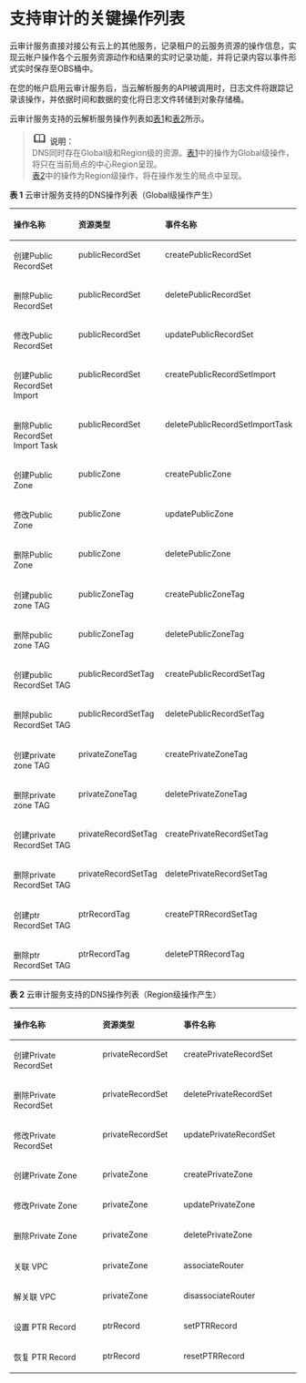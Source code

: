 # 支持审计的关键操作列表<a name="dns_usermanual_0043"></a>

云审计服务直接对接公有云上的其他服务，记录租户的云服务资源的操作信息，实现云帐户操作各个云服务资源动作和结果的实时记录功能，并将记录内容以事件形式实时保存至OBS桶中。

在您的帐户启用云审计服务后，当云解析服务的API被调用时，日志文件将跟踪记录该操作，并依据时间和数据的变化将日志文件转储到对象存储桶。

云审计服务支持的云解析服务操作列表如[表1](#table149110413017)和[表2](#table155718451405)所示。

>![](public_sys-resources/icon-note.gif) **说明：**   
>DNS同时存在Global级和Region级的资源。[表1](#table149110413017)中的操作为Global级操作，将只在当前局点的中心Region呈现。  
>[表2](#table155718451405)中的操作为Region级操作，将在操作发生的局点中呈现。  

**表 1**  云审计服务支持的DNS操作列表（Global级操作产生）

<a name="table149110413017"></a>
<table><thead align="left"><tr id="row159216411903"><th class="cellrowborder" valign="top" width="35.23%" id="mcps1.2.4.1.1"><p id="p892144117015"><a name="p892144117015"></a><a name="p892144117015"></a><strong id="b89210411409"><a name="b89210411409"></a><a name="b89210411409"></a>操作名称</strong></p>
</th>
<th class="cellrowborder" valign="top" width="24.97%" id="mcps1.2.4.1.2"><p id="p1194104112010"><a name="p1194104112010"></a><a name="p1194104112010"></a><strong id="b19419411400"><a name="b19419411400"></a><a name="b19419411400"></a>资源类型</strong></p>
</th>
<th class="cellrowborder" valign="top" width="39.800000000000004%" id="mcps1.2.4.1.3"><p id="p11946413018"><a name="p11946413018"></a><a name="p11946413018"></a><strong id="b79614414016"><a name="b79614414016"></a><a name="b79614414016"></a>事件名称</strong></p>
</th>
</tr>
</thead>
<tbody><tr id="row51023413013"><td class="cellrowborder" valign="top" width="35.23%" headers="mcps1.2.4.1.1 "><p id="p9102741704"><a name="p9102741704"></a><a name="p9102741704"></a>创建Public RecordSet</p>
</td>
<td class="cellrowborder" valign="top" width="24.97%" headers="mcps1.2.4.1.2 "><p id="p161029416011"><a name="p161029416011"></a><a name="p161029416011"></a>publicRecordSet</p>
</td>
<td class="cellrowborder" valign="top" width="39.800000000000004%" headers="mcps1.2.4.1.3 "><p id="p210274111018"><a name="p210274111018"></a><a name="p210274111018"></a>createPublicRecordSet</p>
</td>
</tr>
<tr id="row1102174119011"><td class="cellrowborder" valign="top" width="35.23%" headers="mcps1.2.4.1.1 "><p id="p710218418018"><a name="p710218418018"></a><a name="p710218418018"></a>删除Public RecordSet</p>
</td>
<td class="cellrowborder" valign="top" width="24.97%" headers="mcps1.2.4.1.2 "><p id="p4103114115020"><a name="p4103114115020"></a><a name="p4103114115020"></a>publicRecordSet</p>
</td>
<td class="cellrowborder" valign="top" width="39.800000000000004%" headers="mcps1.2.4.1.3 "><p id="p81034418014"><a name="p81034418014"></a><a name="p81034418014"></a>deletePublicRecordSet</p>
</td>
</tr>
<tr id="row131032411107"><td class="cellrowborder" valign="top" width="35.23%" headers="mcps1.2.4.1.1 "><p id="p1710310410019"><a name="p1710310410019"></a><a name="p1710310410019"></a>修改Public RecordSet</p>
</td>
<td class="cellrowborder" valign="top" width="24.97%" headers="mcps1.2.4.1.2 "><p id="p11038414014"><a name="p11038414014"></a><a name="p11038414014"></a>publicRecordSet</p>
</td>
<td class="cellrowborder" valign="top" width="39.800000000000004%" headers="mcps1.2.4.1.3 "><p id="p13103164117019"><a name="p13103164117019"></a><a name="p13103164117019"></a>updatePublicRecordSet</p>
</td>
</tr>
<tr id="row114172418114"><td class="cellrowborder" valign="top" width="35.23%" headers="mcps1.2.4.1.1 "><p id="p489622410112"><a name="p489622410112"></a><a name="p489622410112"></a>创建Public RecordSet Import</p>
</td>
<td class="cellrowborder" valign="top" width="24.97%" headers="mcps1.2.4.1.2 "><p id="p1989617241118"><a name="p1989617241118"></a><a name="p1989617241118"></a>publicRecordSet</p>
</td>
<td class="cellrowborder" valign="top" width="39.800000000000004%" headers="mcps1.2.4.1.3 "><p id="p289616241717"><a name="p289616241717"></a><a name="p289616241717"></a>createPublicRecordSetImport</p>
</td>
</tr>
<tr id="row04621021515"><td class="cellrowborder" valign="top" width="35.23%" headers="mcps1.2.4.1.1 "><p id="p1789611241317"><a name="p1789611241317"></a><a name="p1789611241317"></a>删除Public RecordSet Import Task</p>
</td>
<td class="cellrowborder" valign="top" width="24.97%" headers="mcps1.2.4.1.2 "><p id="p38961424412"><a name="p38961424412"></a><a name="p38961424412"></a>publicRecordSet</p>
</td>
<td class="cellrowborder" valign="top" width="39.800000000000004%" headers="mcps1.2.4.1.3 "><p id="p17896224614"><a name="p17896224614"></a><a name="p17896224614"></a>deletePublicRecordSetImportTask</p>
</td>
</tr>
<tr id="row910416414014"><td class="cellrowborder" valign="top" width="35.23%" headers="mcps1.2.4.1.1 "><p id="p12104541301"><a name="p12104541301"></a><a name="p12104541301"></a>创建Public Zone</p>
</td>
<td class="cellrowborder" valign="top" width="24.97%" headers="mcps1.2.4.1.2 "><p id="p110474116014"><a name="p110474116014"></a><a name="p110474116014"></a>publicZone</p>
</td>
<td class="cellrowborder" valign="top" width="39.800000000000004%" headers="mcps1.2.4.1.3 "><p id="p71073411306"><a name="p71073411306"></a><a name="p71073411306"></a>createPublicZone</p>
</td>
</tr>
<tr id="row1010716411403"><td class="cellrowborder" valign="top" width="35.23%" headers="mcps1.2.4.1.1 "><p id="p151073411406"><a name="p151073411406"></a><a name="p151073411406"></a>修改Public Zone</p>
</td>
<td class="cellrowborder" valign="top" width="24.97%" headers="mcps1.2.4.1.2 "><p id="p1110734118018"><a name="p1110734118018"></a><a name="p1110734118018"></a>publicZone</p>
</td>
<td class="cellrowborder" valign="top" width="39.800000000000004%" headers="mcps1.2.4.1.3 "><p id="p151071141605"><a name="p151071141605"></a><a name="p151071141605"></a>updatePublicZone</p>
</td>
</tr>
<tr id="row611294117013"><td class="cellrowborder" valign="top" width="35.23%" headers="mcps1.2.4.1.1 "><p id="p12112154114013"><a name="p12112154114013"></a><a name="p12112154114013"></a>删除Public Zone</p>
</td>
<td class="cellrowborder" valign="top" width="24.97%" headers="mcps1.2.4.1.2 "><p id="p151124417013"><a name="p151124417013"></a><a name="p151124417013"></a>publicZone</p>
</td>
<td class="cellrowborder" valign="top" width="39.800000000000004%" headers="mcps1.2.4.1.3 "><p id="p11112174113017"><a name="p11112174113017"></a><a name="p11112174113017"></a>deletePublicZone</p>
</td>
</tr>
<tr id="row131130416012"><td class="cellrowborder" valign="top" width="35.23%" headers="mcps1.2.4.1.1 "><p id="p131139415016"><a name="p131139415016"></a><a name="p131139415016"></a>创建public zone TAG</p>
</td>
<td class="cellrowborder" valign="top" width="24.97%" headers="mcps1.2.4.1.2 "><p id="p91130412018"><a name="p91130412018"></a><a name="p91130412018"></a>publicZoneTag</p>
</td>
<td class="cellrowborder" valign="top" width="39.800000000000004%" headers="mcps1.2.4.1.3 "><p id="p311314413019"><a name="p311314413019"></a><a name="p311314413019"></a>createPublicZoneTag</p>
</td>
</tr>
<tr id="row191131041803"><td class="cellrowborder" valign="top" width="35.23%" headers="mcps1.2.4.1.1 "><p id="p171134411203"><a name="p171134411203"></a><a name="p171134411203"></a>删除public zone TAG</p>
</td>
<td class="cellrowborder" valign="top" width="24.97%" headers="mcps1.2.4.1.2 "><p id="p1211316411506"><a name="p1211316411506"></a><a name="p1211316411506"></a>publicZoneTag</p>
</td>
<td class="cellrowborder" valign="top" width="39.800000000000004%" headers="mcps1.2.4.1.3 "><p id="p91139418015"><a name="p91139418015"></a><a name="p91139418015"></a>deletePublicZoneTag</p>
</td>
</tr>
<tr id="row1311420419012"><td class="cellrowborder" valign="top" width="35.23%" headers="mcps1.2.4.1.1 "><p id="p1811410411308"><a name="p1811410411308"></a><a name="p1811410411308"></a>创建public RecordSet TAG</p>
</td>
<td class="cellrowborder" valign="top" width="24.97%" headers="mcps1.2.4.1.2 "><p id="p411410415020"><a name="p411410415020"></a><a name="p411410415020"></a>publicRecordSetTag</p>
</td>
<td class="cellrowborder" valign="top" width="39.800000000000004%" headers="mcps1.2.4.1.3 "><p id="p181141841603"><a name="p181141841603"></a><a name="p181141841603"></a>createPublicRecordSetTag</p>
</td>
</tr>
<tr id="row14115184120014"><td class="cellrowborder" valign="top" width="35.23%" headers="mcps1.2.4.1.1 "><p id="p011517411008"><a name="p011517411008"></a><a name="p011517411008"></a>删除public RecordSet TAG</p>
</td>
<td class="cellrowborder" valign="top" width="24.97%" headers="mcps1.2.4.1.2 "><p id="p911554113010"><a name="p911554113010"></a><a name="p911554113010"></a>publicRecordSetTag</p>
</td>
<td class="cellrowborder" valign="top" width="39.800000000000004%" headers="mcps1.2.4.1.3 "><p id="p41150411102"><a name="p41150411102"></a><a name="p41150411102"></a>deletePublicRecordSetTag</p>
</td>
</tr>
<tr id="row8103288305"><td class="cellrowborder" valign="top" width="35.23%" headers="mcps1.2.4.1.1 "><p id="p4198129173012"><a name="p4198129173012"></a><a name="p4198129173012"></a>创建private zone TAG</p>
</td>
<td class="cellrowborder" valign="top" width="24.97%" headers="mcps1.2.4.1.2 "><p id="p61981329113017"><a name="p61981329113017"></a><a name="p61981329113017"></a>privateZoneTag</p>
</td>
<td class="cellrowborder" valign="top" width="39.800000000000004%" headers="mcps1.2.4.1.3 "><p id="p3198192915304"><a name="p3198192915304"></a><a name="p3198192915304"></a>createPrivateZoneTag</p>
</td>
</tr>
<tr id="row953202633011"><td class="cellrowborder" valign="top" width="35.23%" headers="mcps1.2.4.1.1 "><p id="p121981829103015"><a name="p121981829103015"></a><a name="p121981829103015"></a>删除private zone TAG</p>
</td>
<td class="cellrowborder" valign="top" width="24.97%" headers="mcps1.2.4.1.2 "><p id="p161981229103011"><a name="p161981229103011"></a><a name="p161981229103011"></a>privateZoneTag</p>
</td>
<td class="cellrowborder" valign="top" width="39.800000000000004%" headers="mcps1.2.4.1.3 "><p id="p181999296309"><a name="p181999296309"></a><a name="p181999296309"></a>deletePrivateZoneTag</p>
</td>
</tr>
<tr id="row1416418245301"><td class="cellrowborder" valign="top" width="35.23%" headers="mcps1.2.4.1.1 "><p id="p1819932914308"><a name="p1819932914308"></a><a name="p1819932914308"></a>创建private RecordSet TAG</p>
</td>
<td class="cellrowborder" valign="top" width="24.97%" headers="mcps1.2.4.1.2 "><p id="p12199629123012"><a name="p12199629123012"></a><a name="p12199629123012"></a>privateRecordSetTag</p>
</td>
<td class="cellrowborder" valign="top" width="39.800000000000004%" headers="mcps1.2.4.1.3 "><p id="p51991629173011"><a name="p51991629173011"></a><a name="p51991629173011"></a>createPrivateRecordSetTag</p>
</td>
</tr>
<tr id="row12158222183019"><td class="cellrowborder" valign="top" width="35.23%" headers="mcps1.2.4.1.1 "><p id="p18199192993010"><a name="p18199192993010"></a><a name="p18199192993010"></a>删除private RecordSet TAG</p>
</td>
<td class="cellrowborder" valign="top" width="24.97%" headers="mcps1.2.4.1.2 "><p id="p1319972912303"><a name="p1319972912303"></a><a name="p1319972912303"></a>privateRecordSetTag</p>
</td>
<td class="cellrowborder" valign="top" width="39.800000000000004%" headers="mcps1.2.4.1.3 "><p id="p1519917295304"><a name="p1519917295304"></a><a name="p1519917295304"></a>deletePrivateRecordSetTag</p>
</td>
</tr>
<tr id="row0368420203017"><td class="cellrowborder" valign="top" width="35.23%" headers="mcps1.2.4.1.1 "><p id="p71995295308"><a name="p71995295308"></a><a name="p71995295308"></a>创建ptr RecordSet TAG</p>
</td>
<td class="cellrowborder" valign="top" width="24.97%" headers="mcps1.2.4.1.2 "><p id="p9199102917306"><a name="p9199102917306"></a><a name="p9199102917306"></a>ptrRecordTag</p>
</td>
<td class="cellrowborder" valign="top" width="39.800000000000004%" headers="mcps1.2.4.1.3 "><p id="p91994298304"><a name="p91994298304"></a><a name="p91994298304"></a>createPTRRecordSetTag</p>
</td>
</tr>
<tr id="row17302318153014"><td class="cellrowborder" valign="top" width="35.23%" headers="mcps1.2.4.1.1 "><p id="p51991329133019"><a name="p51991329133019"></a><a name="p51991329133019"></a>删除ptr RecordSet TAG</p>
</td>
<td class="cellrowborder" valign="top" width="24.97%" headers="mcps1.2.4.1.2 "><p id="p0199029193019"><a name="p0199029193019"></a><a name="p0199029193019"></a>ptrRecordTag</p>
</td>
<td class="cellrowborder" valign="top" width="39.800000000000004%" headers="mcps1.2.4.1.3 "><p id="p15199162911306"><a name="p15199162911306"></a><a name="p15199162911306"></a>deletePTRRecordTag</p>
</td>
</tr>
</tbody>
</table>

**表 2**  云审计服务支持的DNS操作列表（Region级操作产生）

<a name="table155718451405"></a>
<table><thead align="left"><tr id="row155774513015"><th class="cellrowborder" valign="top" width="31.069999999999997%" id="mcps1.2.4.1.1"><p id="p19558104516010"><a name="p19558104516010"></a><a name="p19558104516010"></a><strong id="b125581445301"><a name="b125581445301"></a><a name="b125581445301"></a>操作名称</strong></p>
</th>
<th class="cellrowborder" valign="top" width="28.189999999999998%" id="mcps1.2.4.1.2"><p id="p1655815457011"><a name="p1655815457011"></a><a name="p1655815457011"></a><strong id="b75588451107"><a name="b75588451107"></a><a name="b75588451107"></a>资源类型</strong></p>
</th>
<th class="cellrowborder" valign="top" width="40.739999999999995%" id="mcps1.2.4.1.3"><p id="p135581045200"><a name="p135581045200"></a><a name="p135581045200"></a><strong id="b65582045301"><a name="b65582045301"></a><a name="b65582045301"></a>事件名称</strong></p>
</th>
</tr>
</thead>
<tbody><tr id="row125605451701"><td class="cellrowborder" valign="top" width="31.069999999999997%" headers="mcps1.2.4.1.1 "><p id="p856019451504"><a name="p856019451504"></a><a name="p856019451504"></a>创建Private RecordSet</p>
</td>
<td class="cellrowborder" valign="top" width="28.189999999999998%" headers="mcps1.2.4.1.2 "><p id="p1560114511012"><a name="p1560114511012"></a><a name="p1560114511012"></a>privateRecordSet</p>
</td>
<td class="cellrowborder" valign="top" width="40.739999999999995%" headers="mcps1.2.4.1.3 "><p id="p1156014451501"><a name="p1156014451501"></a><a name="p1156014451501"></a>createPrivateRecordSet</p>
</td>
</tr>
<tr id="row125609459014"><td class="cellrowborder" valign="top" width="31.069999999999997%" headers="mcps1.2.4.1.1 "><p id="p75601745709"><a name="p75601745709"></a><a name="p75601745709"></a>删除Private RecordSet</p>
</td>
<td class="cellrowborder" valign="top" width="28.189999999999998%" headers="mcps1.2.4.1.2 "><p id="p956219451003"><a name="p956219451003"></a><a name="p956219451003"></a>privateRecordSet</p>
</td>
<td class="cellrowborder" valign="top" width="40.739999999999995%" headers="mcps1.2.4.1.3 "><p id="p25621245809"><a name="p25621245809"></a><a name="p25621245809"></a>deletePrivateRecordSet</p>
</td>
</tr>
<tr id="row1556213451002"><td class="cellrowborder" valign="top" width="31.069999999999997%" headers="mcps1.2.4.1.1 "><p id="p13562114514013"><a name="p13562114514013"></a><a name="p13562114514013"></a>修改Private RecordSet</p>
</td>
<td class="cellrowborder" valign="top" width="28.189999999999998%" headers="mcps1.2.4.1.2 "><p id="p456214516014"><a name="p456214516014"></a><a name="p456214516014"></a>privateRecordSet</p>
</td>
<td class="cellrowborder" valign="top" width="40.739999999999995%" headers="mcps1.2.4.1.3 "><p id="p1756234513020"><a name="p1756234513020"></a><a name="p1756234513020"></a>updatePrivateRecordSet</p>
</td>
</tr>
<tr id="row1756224514019"><td class="cellrowborder" valign="top" width="31.069999999999997%" headers="mcps1.2.4.1.1 "><p id="p756214455020"><a name="p756214455020"></a><a name="p756214455020"></a>创建Private Zone</p>
</td>
<td class="cellrowborder" valign="top" width="28.189999999999998%" headers="mcps1.2.4.1.2 "><p id="p15562745909"><a name="p15562745909"></a><a name="p15562745909"></a>privateZone</p>
</td>
<td class="cellrowborder" valign="top" width="40.739999999999995%" headers="mcps1.2.4.1.3 "><p id="p1356212455014"><a name="p1356212455014"></a><a name="p1356212455014"></a>createPrivateZone</p>
</td>
</tr>
<tr id="row2056264519016"><td class="cellrowborder" valign="top" width="31.069999999999997%" headers="mcps1.2.4.1.1 "><p id="p1456311456020"><a name="p1456311456020"></a><a name="p1456311456020"></a>修改Private Zone</p>
</td>
<td class="cellrowborder" valign="top" width="28.189999999999998%" headers="mcps1.2.4.1.2 "><p id="p256319451408"><a name="p256319451408"></a><a name="p256319451408"></a>privateZone</p>
</td>
<td class="cellrowborder" valign="top" width="40.739999999999995%" headers="mcps1.2.4.1.3 "><p id="p75634451509"><a name="p75634451509"></a><a name="p75634451509"></a>updatePrivateZone</p>
</td>
</tr>
<tr id="row656315451703"><td class="cellrowborder" valign="top" width="31.069999999999997%" headers="mcps1.2.4.1.1 "><p id="p556317451301"><a name="p556317451301"></a><a name="p556317451301"></a>删除Private Zone</p>
</td>
<td class="cellrowborder" valign="top" width="28.189999999999998%" headers="mcps1.2.4.1.2 "><p id="p756424514014"><a name="p756424514014"></a><a name="p756424514014"></a>privateZone</p>
</td>
<td class="cellrowborder" valign="top" width="40.739999999999995%" headers="mcps1.2.4.1.3 "><p id="p12564174520020"><a name="p12564174520020"></a><a name="p12564174520020"></a>deletePrivateZone</p>
</td>
</tr>
<tr id="row1456418457016"><td class="cellrowborder" valign="top" width="31.069999999999997%" headers="mcps1.2.4.1.1 "><p id="p25648451403"><a name="p25648451403"></a><a name="p25648451403"></a>关联 VPC</p>
</td>
<td class="cellrowborder" valign="top" width="28.189999999999998%" headers="mcps1.2.4.1.2 "><p id="p1565134513013"><a name="p1565134513013"></a><a name="p1565134513013"></a>privateZone</p>
</td>
<td class="cellrowborder" valign="top" width="40.739999999999995%" headers="mcps1.2.4.1.3 "><p id="p1356534512018"><a name="p1356534512018"></a><a name="p1356534512018"></a>associateRouter</p>
</td>
</tr>
<tr id="row45652045506"><td class="cellrowborder" valign="top" width="31.069999999999997%" headers="mcps1.2.4.1.1 "><p id="p15653451706"><a name="p15653451706"></a><a name="p15653451706"></a>解关联 VPC</p>
</td>
<td class="cellrowborder" valign="top" width="28.189999999999998%" headers="mcps1.2.4.1.2 "><p id="p456620451002"><a name="p456620451002"></a><a name="p456620451002"></a>privateZone</p>
</td>
<td class="cellrowborder" valign="top" width="40.739999999999995%" headers="mcps1.2.4.1.3 "><p id="p17566144511013"><a name="p17566144511013"></a><a name="p17566144511013"></a>disassociateRouter</p>
</td>
</tr>
<tr id="row0566945604"><td class="cellrowborder" valign="top" width="31.069999999999997%" headers="mcps1.2.4.1.1 "><p id="p156634515019"><a name="p156634515019"></a><a name="p156634515019"></a>设置 PTR Record</p>
</td>
<td class="cellrowborder" valign="top" width="28.189999999999998%" headers="mcps1.2.4.1.2 "><p id="p1256612452007"><a name="p1256612452007"></a><a name="p1256612452007"></a>ptrRecord</p>
</td>
<td class="cellrowborder" valign="top" width="40.739999999999995%" headers="mcps1.2.4.1.3 "><p id="p85671845404"><a name="p85671845404"></a><a name="p85671845404"></a>setPTRRecord</p>
</td>
</tr>
<tr id="row135671445207"><td class="cellrowborder" valign="top" width="31.069999999999997%" headers="mcps1.2.4.1.1 "><p id="p18567745501"><a name="p18567745501"></a><a name="p18567745501"></a>恢复 PTR Record</p>
</td>
<td class="cellrowborder" valign="top" width="28.189999999999998%" headers="mcps1.2.4.1.2 "><p id="p456854512013"><a name="p456854512013"></a><a name="p456854512013"></a>ptrRecord</p>
</td>
<td class="cellrowborder" valign="top" width="40.739999999999995%" headers="mcps1.2.4.1.3 "><p id="p1856816459018"><a name="p1856816459018"></a><a name="p1856816459018"></a>resetPTRRecord</p>
</td>
</tr>
</tbody>
</table>

